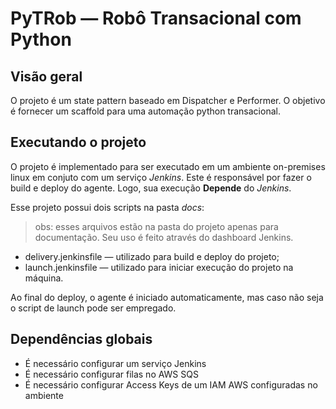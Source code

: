 #  PyTRob — Robô Transacional com Python

## Visão geral

O projeto é um state pattern baseado em Dispatcher e Performer. O objetivo é fornecer um scaffold para uma automação python transacional.

## Executando o projeto

O projeto é implementado para ser executado em um ambiente on-premises linux em conjuto com um serviço *Jenkins*. Este é responsável por fazer o build e deploy do agente. Logo, sua execução **Depende** do *Jenkins*.

Esse projeto possui dois scripts na pasta *docs*:

> obs: esses arquivos estão na pasta do projeto apenas para documentação. Seu uso é feito através do dashboard Jenkins.

- delivery.jenkinsfile — utilizado para build e deploy do projeto;
- launch.jenkinsfile — utilizado para iniciar execução do projeto na máquina.

Ao final do deploy, o agente é iniciado automaticamente, mas caso não seja o script de launch pode ser empregado. 


## Dependências globais

- É necessário configurar um serviço Jenkins
- É necessário configurar filas no AWS SQS
- É necessário configurar Access Keys de um IAM AWS configuradas no ambiente

